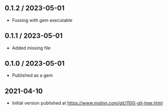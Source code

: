 ## 0.1.2 / 2023-05-01
  * Fussing with gem executable

## 0.1.1 / 2023-05-01
  * Added missing file

## 0.1.0 / 2023-05-01
  * Published as a gem

## 2021-04-10
  * Initial version published at https://www.mslinn.com/git/1100-git-tree.html

